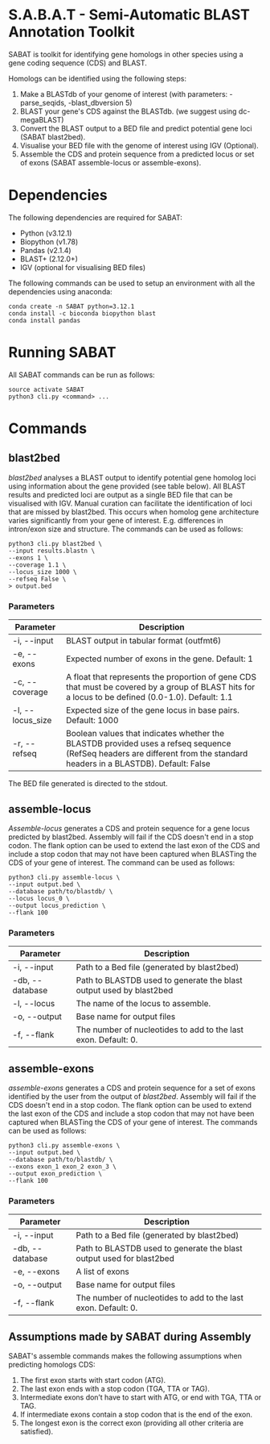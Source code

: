 # S.A.B.A.T - Semi-Automatic BLAST Annotation Toolkit

SABAT is toolkit for identifying gene homologs in other species using a gene coding sequence (CDS) and BLAST.

Homologs can be identified using the following steps:
1. Make a BLASTdb of your genome of interest (with parameters: -parse_seqids, -blast_dbversion 5)
1. BLAST your gene's CDS against the BLASTdb. (we suggest using dc-megaBLAST)
2. Convert the BLAST output to a BED file and predict potential gene loci (SABAT blast2bed).
3. Visualise your BED file with the genome of interest using IGV (Optional).
4. Assemble the CDS and protein sequence from a predicted locus or set of exons (SABAT assemble-locus or assemble-exons).

# Dependencies

The following dependencies are required for SABAT:
- Python (v3.12.1)
- Biopython (v1.78)
- Pandas (v2.1.4)
- BLAST+ (2.12.0+)
- IGV (optional for visualising BED files)

The following commands can be used to setup an environment with all the dependencies using anaconda:

    conda create -n SABAT python=3.12.1
    conda install -c bioconda biopython blast
    conda install pandas

# Running SABAT

All SABAT commands can be run as follows:

    source activate SABAT
    python3 cli.py <command> ...

# Commands

## blast2bed

*blast2bed* analyses a BLAST output to identify potential gene homolog loci using information about the gene provided (see table below). All BLAST results and predicted loci are output as a single BED file that can be visualised with IGV. Manual curation can facilitate the identification of loci that are missed by blast2bed. This occurs when homolog gene architecture varies significantly from your gene of interest. E.g. differences in intron/exon size and structure. The commands can be used as follows:

    python3 cli.py blast2bed \
    --input results.blastn \
    --exons 1 \
    --coverage 1.1 \
    --locus_size 1000 \
    --refseq False \
    > output.bed

### Parameters

|Parameter |Description|
|---|---|
| -i, --input | BLAST output in tabular format (outfmt6) |
| -e, --exons | Expected number of exons in the gene. Default: 1 |
| -c, --coverage | A float that represents the proportion of gene CDS that must be covered by a group of BLAST hits for a locus to be defined (0.0-1.0). Default: 1.1 |
| -l, --locus_size | Expected size of the gene locus in base pairs. Default: 1000|
| -r, --refseq | Boolean values that indicates whether the BLASTDB provided uses a refseq sequence (RefSeq headers are different from the standard headers in a BLASTDB). Default: False |

The BED file generated is directed to the stdout.

## assemble-locus
*Assemble-locus* generates a CDS and protein sequence for a gene locus predicted by blast2bed. Assembly will fail if the CDS doesn't end in a stop codon. The flank option can be used to extend the last exon of the CDS and include a stop codon that may not have been captured when BLASTing the CDS of your gene of interest. The command can be used as follows:

    python3 cli.py assemble-locus \
    --input output.bed \
    --database path/to/blastdb/ \
    --locus locus_0 \
    --output locus_prediction \
    --flank 100 

### Parameters
|Parameter |Description |
|---|---|
| -i, --input | Path to a Bed file (generated by blast2bed) |
| -db, --database | Path to BLASTDB used to generate the blast output used by blast2bed|
| -l, --locus | The name of the locus to assemble. |
| -o, --output | Base name for output files |
| -f, --flank | The number of nucleotides to add to the last exon. Default: 0. |

## assemble-exons

*assemble-exons* generates a CDS and protein sequence for a set of exons identified by the user from the output of *blast2bed*. Assembly will fail if the CDS doesn't end in a stop codon. The flank option can be used to extend the last exon of the CDS and include a stop codon that may not have been captured when BLASTing the CDS of your gene of interest. The commands can be used as follows:

    python3 cli.py assemble-exons \
    --input output.bed \
    --database path/to/blastdb/ \
    --exons exon_1 exon_2 exon_3 \
    --output exon_prediction \
    --flank 100 

### Parameters
|Parameter |Description |
|---|---|
| -i, --input | Path to a Bed file (generated by blast2bed)|
| -db, --database | Path to BLASTDB used to generate the blast output used for blast2bed|
| -e, --exons | A list of exons |
| -o, --output | Base name for output files |
| -f, --flank | The number of nucleotides to add to the last exon. Default: 0. |

## Assumptions made by SABAT during Assembly

SABAT's assemble commands makes the following assumptions when predicting homologs CDS:
1. The first exon starts with start codon (ATG).
2. The last exon ends with a stop codon (TGA, TTA or TAG).
3. Intermediate exons don’t have to start with ATG, or end with TGA, TTA or TAG. 
4. If intermediate exons contain a stop codon that is the end of the exon.
5. The longest exon is the correct exon (providing all other criteria are satisfied).
